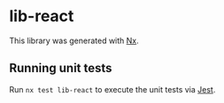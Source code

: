 # lib-react

This library was generated with [Nx](https://nx.dev).

## Running unit tests

Run `nx test lib-react` to execute the unit tests via [Jest](https://jestjs.io).
